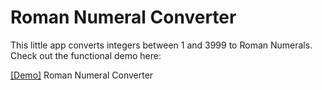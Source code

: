 # Roman Numeral Converter

This little app converts integers between  1 and 3999 to Roman Numerals. Check out the functional demo here:


[[Demo]](https://codepen.io/d-o-t/full/OJgdYvr) Roman Numeral Converter
